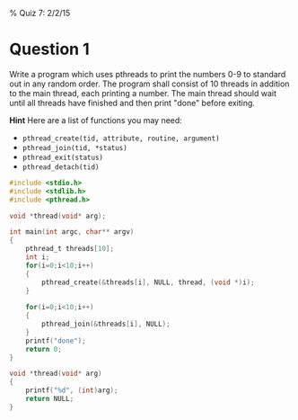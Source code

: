 % Quiz 7: 2/2/15

# Question 1
Write a program which uses pthreads to print the numbers 0-9 to standard out in any random order.  The program shall consist of 10 threads in addition to the main thread, each printing a number.  The main thread should wait until all threads have finished and then print "done" before exiting.

**Hint** Here are a list of functions you may need:

- `pthread_create(tid, attribute, routine, argument)`
- `pthread_join(tid, *status)`
- `pthread_exit(status)`
- `pthread_detach(tid)`

~~~c
#include <stdio.h>
#include <stdlib.h>
#include <pthread.h>

void *thread(void* arg);

int main(int argc, char** argv)
{
	pthread_t threads[10];
	int i;
	for(i=0;i<10;i++)
	{
		pthread_create(&threads[i], NULL, thread, (void *)i);
	}
	
	for(i=0;i<10;i++)
	{
		pthread_join(&threads[i], NULL);
	}
	printf("done");
	return 0;	
}

void *thread(void* arg)
{
	printf("%d", (int)arg);
	return NULL;
}
~~~

